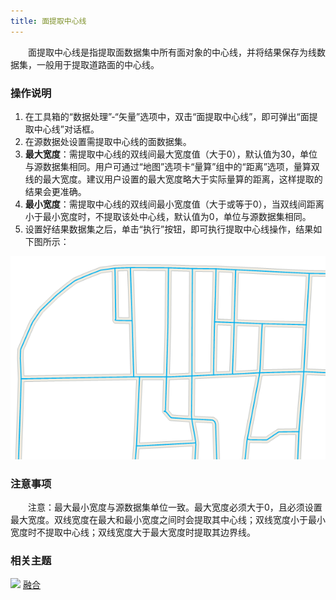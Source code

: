 ```yaml
---
title: 面提取中心线
---
```


　　面提取中心线是指提取面数据集中所有面对象的中心线，并将结果保存为线数据集，一般用于提取道路面的中心线。


### 操作说明

 1. 在工具箱的“数据处理”-“矢量”选项中，双击“面提取中心线”，即可弹出“面提取中心线”对话框。
 2. 在源数据处设置需提取中心线的面数据集。
 3. **最大宽度**：需提取中心线的双线间最大宽度值（大于0），默认值为30，单位与源数据集相同。用户可通过“地图”选项卡“量算”组中的“距离”选项，量算双线的最大宽度。建议用户设置的最大宽度略大于实际量算的距离，这样提取的结果会更准确。
 4. **最小宽度**：需提取中心线的双线间最小宽度值（大于或等于0），当双线间距离小于最小宽度时，不提取该处中心线，默认值为0，单位与源数据集相同。 
 5. 设置好结果数据集之后，单击“执行”按钮，即可执行提取中心线操作，结果如下图所示：  

  ![](img/RegionToCenterLine.png)

### 注意事项

　　注意：最大最小宽度与源数据集单位一致。最大宽度必须大于0，且必须设置最大宽度。双线宽度在最大和最小宽度之间时会提取其中心线；双线宽度小于最小宽度时不提取中心线；双线宽度大于最大宽度时提取其边界线。

### 相关主题

![](img/smalltitle.png) [融合](Datafuse.html)

